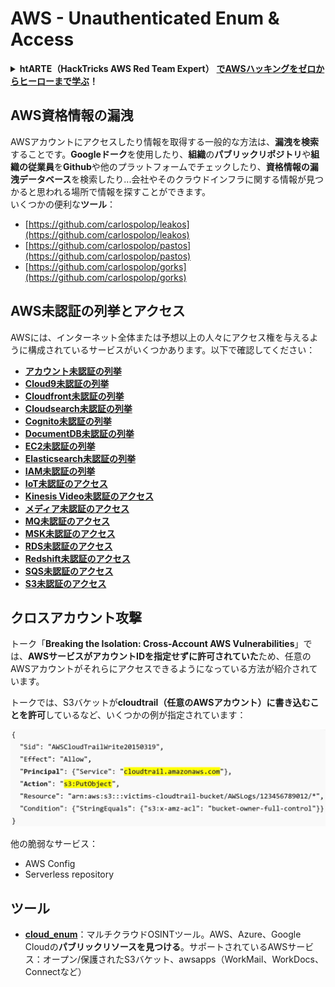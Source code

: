# AWS - Unauthenticated Enum & Access

<details>

<summary><strong>htARTE（HackTricks AWS Red Team Expert）</strong> <a href="https://training.hacktricks.xyz/courses/arte"><strong>でAWSハッキングをゼロからヒーローまで学ぶ</strong></a><strong>！</strong></summary>

HackTricksをサポートする他の方法：

* **HackTricksで企業を宣伝**したい場合や**HackTricksをPDFでダウンロード**したい場合は、[**SUBSCRIPTION PLANS**](https://github.com/sponsors/carlospolop)をチェックしてください！
* [**公式PEASS＆HackTricksスウォッグ**](https://peass.creator-spring.com)を入手する
* [**The PEASS Family**](https://opensea.io/collection/the-peass-family)を発見し、独占的な[**NFTs**](https://opensea.io/collection/the-peass-family)のコレクションを見つける
* **💬** [**Discordグループ**](https://discord.gg/hRep4RUj7f)**に参加するか、**[**telegramグループ**](https://t.me/peass)**に参加するか、Twitter 🐦で私たちをフォローする** [**@hacktricks\_live**](https://twitter.com/hacktricks\_live)**。**
* **ハッキングトリックを共有するには、** [**HackTricks**](https://github.com/carlospolop/hacktricks)と[**HackTricks Cloud**](https://github.com/carlospolop/hacktricks-cloud)のGitHubリポジトリにPRを提出してください。

</details>

## AWS資格情報の漏洩

AWSアカウントにアクセスしたり情報を取得する一般的な方法は、**漏洩を検索**することです。**Googleドーク**を使用したり、**組織**の**パブリックリポジトリ**や**組織の従業員**を**Github**や他のプラットフォームでチェックしたり、**資格情報の漏洩データベース**を検索したり...会社やそのクラウドインフラに関する情報が見つかると思われる場所で情報を探すことができます。\
いくつかの便利な**ツール**：

* [https://github.com/carlospolop/leakos](https://github.com/carlospolop/leakos)
* [https://github.com/carlospolop/pastos](https://github.com/carlospolop/pastos)
* [https://github.com/carlospolop/gorks](https://github.com/carlospolop/gorks)

## AWS未認証の列挙とアクセス

AWSには、インターネット全体または予想以上の人々にアクセス権を与えるように構成されているサービスがいくつかあります。以下で確認してください：

* [**アカウント未認証の列挙**](aws-accounts-unauthenticated-enum.md)
* [**Cloud9未認証の列挙**](https://github.com/carlospolop/hacktricks-cloud/blob/jp/pentesting-cloud/aws-security/aws-unauthenticated-enum-access/broken-reference/README.md)
* [**Cloudfront未認証の列挙**](aws-cloudfront-unauthenticated-enum.md)
* [**Cloudsearch未認証の列挙**](https://github.com/carlospolop/hacktricks-cloud/blob/jp/pentesting-cloud/aws-security/aws-unauthenticated-enum-access/broken-reference/README.md)
* [**Cognito未認証の列挙**](aws-cognito-unauthenticated-enum.md)
* [**DocumentDB未認証の列挙**](aws-documentdb-enum.md)
* [**EC2未認証の列挙**](aws-ec2-unauthenticated-enum.md)
* [**Elasticsearch未認証の列挙**](aws-elasticsearch-unauthenticated-enum.md)
* [**IAM未認証の列挙**](aws-iam-and-sts-unauthenticated-enum.md)
* [**IoT未認証のアクセス**](aws-iot-unauthenticated-enum.md)
* [**Kinesis Video未認証のアクセス**](aws-kinesis-video-unauthenticated-enum.md)
* [**メディア未認証のアクセス**](aws-media-unauthenticated-enum.md)
* [**MQ未認証のアクセス**](aws-mq-unauthenticated-enum.md)
* [**MSK未認証のアクセス**](aws-msk-unauthenticated-enum.md)
* [**RDS未認証のアクセス**](aws-rds-unauthenticated-enum.md)
* [**Redshift未認証のアクセス**](aws-redshift-unauthenticated-enum.md)
* [**SQS未認証のアクセス**](aws-sqs-unauthenticated-enum.md)
* [**S3未認証のアクセス**](aws-s3-unauthenticated-enum.md)

## クロスアカウント攻撃

トーク「**Breaking the Isolation: Cross-Account AWS Vulnerabilities**」では、**AWSサービスがアカウントIDを指定せずに許可されていた**ため、任意のAWSアカウントがそれらにアクセスできるようになっている方法が紹介されています。

トークでは、S3バケットが**cloudtrail（任意のAWSアカウント）に書き込むことを許可**しているなど、いくつかの例が指定されています：

![](<../../../.gitbook/assets/image (38) (1).png>)

他の脆弱なサービス：

* AWS Config
* Serverless repository

## ツール

* [**cloud\_enum**](https://github.com/initstring/cloud\_enum)：マルチクラウドOSINTツール。AWS、Azure、Google Cloudの**パブリックリソースを見つける**。サポートされているAWSサービス：オープン/保護されたS3バケット、awsapps（WorkMail、WorkDocs、Connectなど）
